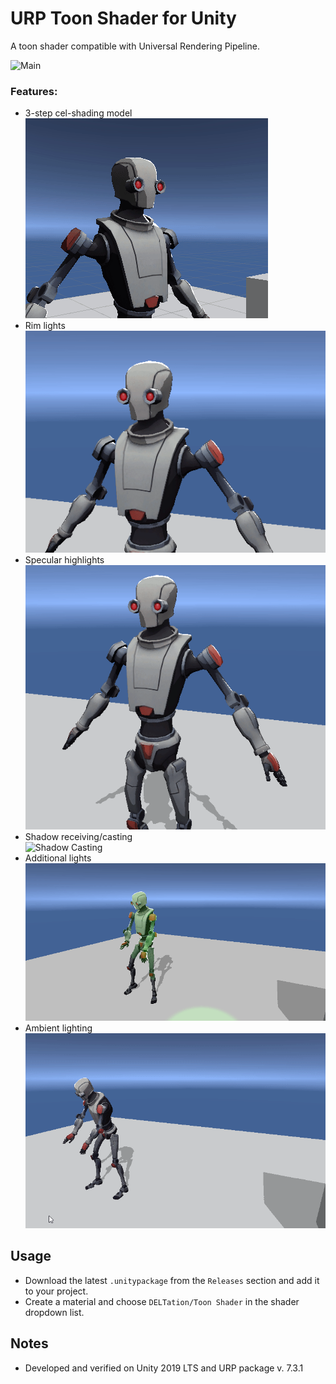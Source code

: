 ﻿# URP Toon Shader for Unity
A toon shader compatible with Universal Rendering Pipeline.

![Main](Showcase/main.gif)

### Features:
- 3-step cel-shading model  
![Cel Shading](Showcase/cel_shading.gif)
- Rim lights  
![Rim Lights](Showcase/rim_lights.gif)
- Specular highlights  
![Specular Highlights](Showcase/specular_highlights.gif)
- Shadow receiving/casting  
![Shadow Casting](Showcase/shadow_casting.gif)
- Additional lights  
![Additional Lights](Showcase/additional_lights.gif)
- Ambient lighting  
![Ambient Lighting](Showcase/ambient_lighting.gif)

## Usage
- Download the latest `.unitypackage` from the `Releases` section and add it to your project.
- Create a material and choose `DELTation/Toon Shader` in the shader dropdown list.

## Notes
- Developed and verified on Unity 2019 LTS and URP package v. 7.3.1 